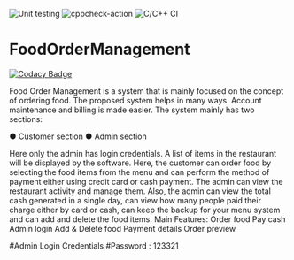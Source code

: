 ![Unit testing](https://github.com/stepin104261/FOM/workflows/Unit%20testing/badge.svg)     ![cppcheck-action](https://github.com/stepin104261/FOM/workflows/cppcheck-action/badge.svg)     ![C/C++ CI](https://github.com/stepin104261/FOM/workflows/C/C++%20CI/badge.svg)

# FoodOrderManagement

[![Codacy Badge](https://api.codacy.com/project/badge/Grade/9c60e46d9ee54a05b088a9a663a3fb73)](https://app.codacy.com/gh/stepin104261/FOM?utm_source=github.com&utm_medium=referral&utm_content=stepin104261/FOM&utm_campaign=Badge_Grade)

Food Order Management is a system that is mainly focused on the concept of ordering food. The proposed system helps in many ways. Account maintenance and billing is made easier. The system mainly has two sections: 

● Customer section 
● Admin section 

Here only the admin has login credentials. A list of items in the restaurant will be displayed by the software. Here, the customer can order food by selecting the food items from the menu and can perform the method of payment either using credit card or cash payment. The admin can view the restaurant activity and manage them. Also, the admin can view the total cash generated in a single day, can view how many people paid their charge either by card or cash, can keep the backup for your menu system and can add and delete the food items. Main Features:
Order food
Pay cash
Admin login
Add & Delete food
Payment details
Order preview

#Admin Login Credentials #Password : 123321
